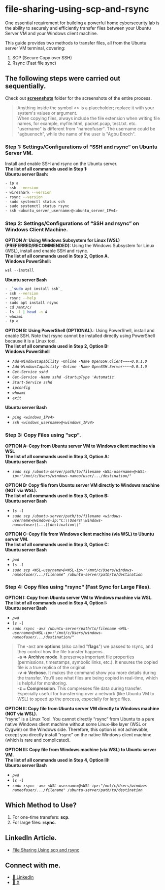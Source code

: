 # file-sharing-using-scp-and-rsync

One essential requirement for building a powerful home cybersecurity lab is the ability to securely and efficiently transfer files between your Ubuntu Server VM and your Windows client machine.

This guide provides two methods to transfer files, all from the Ubuntu server VM terminal, covering:
1. SCP (Secure Copy over SSH)
2. Rsync (Fast file sync)

## The following steps were carried out sequentially.
Check out **[screenshots](screenshots)** folder for the screenshots of the entire process.
> Anything inside the symbol <> is a placeholder; replace it with your system's values or argument.<br>
  When copying files, always include the file extension when writing file names, for example, myfile.html, packet.pcap, test.txt. etc.<br>
  "username" is different from "nameofuser". The username could be "agbuenoch", while the name of the user is "Agbu Enoch".

### Step 1: Settings/Configurations of “SSH and rsync” on Ubuntu Server VM.
Install and enable SSH and rsync on the Ubuntu server.<br>
**The list of all commands used in Step 1:<br>**
**Ubuntu server Bash:**
```bash
- ip a
- ssh --version
- wireshark --version
- rsync --version
- sudo systemctl status ssh
- sudo systemctl status rsync
- ssh <ubuntu_server_username>@<ubuntu_server_IPv4>
```

### Step 2: Settings/Configurations of “SSH and rsync” on Windows Client Machine.  
**OPTION A: Using Windows Subsystem for Linux (WSL) (PREFERRED/RECOMMENDED):** Using the Windows Subsystem for Linux (WSL), install and enable SSH and rsync.<br>
**The list of all commands used in Step 2, Option A.<br>**
**Windows PowerShell:**
```powershell
wsl --install
```

**Ubuntu server Bash**<br>
```bash
- _`sudo apt install ssh`_
- ssh --version
- rsync --help
- sudo apt install rsync
- cd /mnt/c/
- ls -l | head -n 4
- whoami
- ip a
```

**OPTION B: Using PowerShell (OPTIONAL).**: Using PowerShell, install and enable SSH. Note that rsync cannot be installed directly using PowerShell because it is a Linux tool.<br>
**The list of all commands used in Step 2, Option B:<br>**
**Windows PowerShell**<br>
- _`Add-WindowsCapability -Online -Name OpenSSH.Client~~~~0.0.1.0`_<br>
- _`Add-WindowsCapability -Online -Name OpenSSH.Server~~~~0.0.1.0`_<br>
- _`Get-Service sshd`_<br>
- _`Get-Service -Name sshd -StartupType 'Automatic'`_<br>
- _`Start-Service sshd`_<br>
- _`ipconfig`_<br>
- _`whoami`_<br>
- _`exit`_<br>

**Ubuntu server Bash**<br>
- _`ping <windows_IPv4>`_
- _`ssh <windows_username>@<windows_IPv4>`_

### Step 3: Copy Files using "scp".
**OPTION A: Copy from Ubuntu server VM to Windows client machine via WSL<br>**
**The list of all commands used in Step 3, Option A:<br>**
**Ubuntu server Bash**<br>
- _`sudo scp /ubuntu-server/path/to/filename <WSL-username>@<WSL-ip>:"/mnt/c/Users/windows-nameofuser/.../destination/"`_<br>
  
**OPTION B: Copy file from Ubuntu server VM directly to Windows machine (NOT via WSL).<br>**
**The list of all commands used in Step 3, Option B:<br>**
**Ubuntu server Bash**<br>
- _`ls -l`_<br>
- _`sudo scp /ubuntu-server/path/to/filename <windows-username>@windows-ip:"C:\\Users\\windows-nameofuser\\...\\destination\\"`_<br>
  
**OPTION C: Copy file from Windows client machine (via WSL) to Ubuntu server VM.<br>**
**The list of all commands used in Step 3, Option C:<br>**
**Ubuntu server Bash**<br>
- _`pwd`_<br>
- _`ls -l`_<br>
- _`sudo scp <WSL-username>@<WSL-ip>:"/mnt/c/Users/windows-nameofuser/.../filename" /ubuntu-server/path/to/destination`_
  
### Step 4: Copy files using "rsync" (Fast Sync for Large Files).
**OPTION I: Copy from Ubuntu server VM to Windows machine via WSL.<br>**
**The list of all commands used in Step 4, Option I:<br>**
**Ubuntu server Bash**<br>
- _`pwd`_<br>
- _`ls -l`_<br>
- _`sudo rsync -avz /ubuntu-server/path/to/filename <WSL-username>@<WSL-ip>:"/mnt/c/Users/windows-nameofuser/.../destination/"`_<br>

> The -avz are **options** (also called "**flags**") we passed to rsync, and they control how the file transfer happens.<br>
  **-a => Archive mode**. It preserves important file properties (permissions, timestamps, symbolic links, etc.). It ensures the copied file    is a true replica of the original.<br>
  **-v => Verbose**. It makes the command show you more details during the transfer. You’ll see what files are being copied in real-time, 
  which is helpful for monitoring.<br>
  **-z = Compression**. This compresses file data during transfer. Especially useful for transferring over a network (like Ubuntu VM to WSL) 
  to speed up the process, especially for large files.<br>
  
**OPTION II: Copy file from Ubuntu server VM directly to Windows machine (NOT via WSL).<br>**
“rsync” is a Linux Tool. You cannot directly “rsync” from Ubuntu to a pure native Windows client machine without some Linux-like layer (WSL or Cygwin) on the Windows side. Therefore,     this option is not achievable, except you directly install “rsync” on the native Windows client machine (which is rare and complicated).<br>

**OPTION III: Copy file from Windows machine (via WSL) to Ubuntu server VM.<br>**
**The list of all commands used in Step 4, Option III:<br>**
**Ubuntu server Bash**<br>
- _`pwd`_<br>
- _`ls -l`_<br>
- _`sudo rsync -avz <WSL-username>@<WSL-ip>:"/mnt/c/Users/windows-nameofuser/.../filename" /ubuntu-server/path/to/destination`_

## Which Method to Use?
1. For one-time transfers: **scp**. 
2. For large files: **rsync**.

## LinkedIn Article.
- [File Sharing Using scp and rsync](https://www.linkedin.com/pulse/file-sharing-using-scp-rsync-enoch-agbu-yeynf/)

## Connect with me.
- [🔗 LinkedIn](https://www.linkedin.com/in/agbuenoch)<br>
- [🔗 X](https://www.x.com/agbuenoch)

